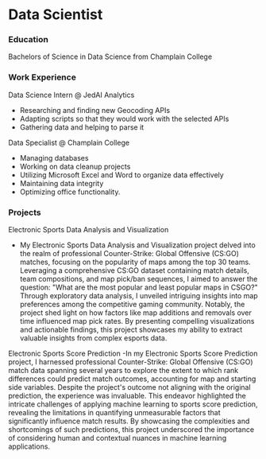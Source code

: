 # Data Scientist

### Education
Bachelors of Science in Data Science from Champlain College

### Work Experience
Data Science Intern @ JedAI Analytics
- Researching and finding new Geocoding APIs
- Adapting scripts so that they would work with the selected APIs
- Gathering data and helping to parse it

Data Specialist @ Champlain College
- Managing databases
- Working on data cleanup projects
- Utilizing Microsoft Excel and Word to organize data effectively
- Maintaining data integrity
- Optimizing office functionality.

### Projects

Electronic Sports Data Analysis and Visualization
- My Electronic Sports Data Analysis and Visualization project delved into the realm of professional Counter-Strike: Global Offensive (CS:GO) matches, focusing on the popularity of maps among the top 30 teams. Leveraging a comprehensive CS:GO dataset containing match details, team compositions, and map pick/ban sequences, I aimed to answer the question: "What are the most popular and least popular maps in CSGO?" Through exploratory data analysis, I unveiled intriguing insights into map preferences among the competitive gaming community. Notably, the project shed light on how factors like map additions and removals over time influenced map pick rates. By presenting compelling visualizations and actionable findings, this project showcases my ability to extract valuable insights from complex esports data.

Electronic Sports Score Prediction
-In my Electronic Sports Score Prediction project, I harnessed professional Counter-Strike: Global Offensive (CS:GO) match data spanning several years to explore the extent to which rank differences could predict match outcomes, accounting for map and starting side variables. Despite the project's outcome not aligning with the original prediction, the experience was invaluable. This endeavor highlighted the intricate challenges of applying machine learning to sports score prediction, revealing the limitations in quantifying unmeasurable factors that significantly influence match results. By showcasing the complexities and shortcomings of such predictions, this project underscored the importance of considering human and contextual nuances in machine learning applications.
